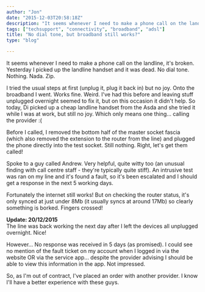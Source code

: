 ```yaml
---
author: "Jon"
date: "2015-12-03T20:58:18Z"
description: "It seems whenever I need to make a phone call on the landline, it's broken..."
tags: ["techsupport", "connectivity", "broadband", "adsl"]
title: "No dial tone, but broadband still works?"
type: "blog"

---
```


It seems whenever I need to make a phone call on the landline, it's broken. Yesterday I picked up the landline handset and it was dead. No dial tone. Nothing. Nada. Zip.

I tried the usual steps at first (unplug it, plug it back in) but no joy. Onto the broadband I went. Works fine. Weird. I've had this before and leaving stuff unplugged overnight seemed to fix it, but on this occasion it didn't help.
So today, Di picked up a cheap landline handset from the Asda and she tried it while I was at work, but still no joy. Which only means one thing... calling the provider :(

Before I called, I removed the bottom half of the master socket fascia (which also removed the extension to the router from the line) and plugged the phone directly into the test socket. Still nothing. Right, let's get them called!

Spoke to a guy called Andrew. Very helpful, quite witty too (an unusual finding with call centre staff - they're typically quite stiff). An intrusive test was ran on my line and it's found a fault, so it's been escalated and I should get a response in the next 5 working days.

Fortunately the internet still works! But on checking the router status, it's only synced at just under 8Mb (it usually syncs at around 17Mb) so clearly something is borked. Fingers crossed!

**Update: 20/12/2015**<br/>
The line was back working the next day after I left the devices all unplugged overnight. Nice!

However... No response was received in 5 days (as promised). I could see no mention of the fault ticket on my account when I logged in via the website OR via the service app... despite the provider advising I should be able to view this information in the app. Not impressed.

So, as I'm out of contract, I've placed an order with another provider. I know I'll have a better experience with these guys.